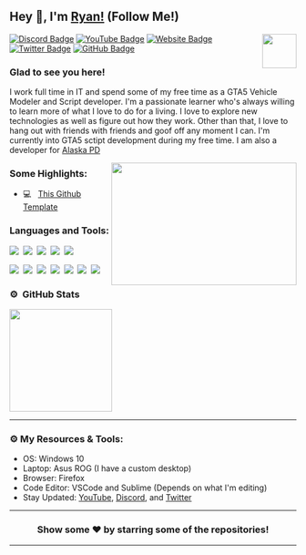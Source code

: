 ## Hey 👋, I'm [Ryan!](https://ryandevelopment.live/) (Follow Me!)

<img align="right" height="60" width="60" alt="" src="https://cdn.discordapp.com/attachments/432561196206391296/714638977117716530/Untitled-12.jpg.png" />

[![Discord Badge](https://img.shields.io/badge/-Discord-0e76a8?style=flat-square&logo=Discord&logoColor=white)](https://ryandevelopment.live/discord)
[![YouTube Badge](https://img.shields.io/badge/-YouTube-e02828?style=flat-square&logo=YouTube&logoColor=white)](https://www.youtube.com/channel/UCZB4PUtotzZ6szC57XxHLAA)
[![Website Badge](https://img.shields.io/badge/Website-3b5998?style=flat-square&logo=google-chrome&logoColor=white)](https://ryandevelopment.live/)
[![Twitter Badge](https://img.shields.io/badge/-Twitter-00acee?style=flat-square&logo=Twitter&logoColor=white)](https://twitter.com/RyanTheDev1)
[![GitHub Badge](https://img.shields.io/badge/-GitHub-ffffff?style=flat-square&logo=Github&logoColor=black)](https://github.com/RyanTheDev12)

### Glad to see you here!

I work full time in IT and spend some of my free time as a GTA5 Vehicle Modeler and Script developer. I'm a passionate learner who's always willing to learn more of what I love to do for a living. I love to explore new technologies as well as figure out how they work. Other than that, I love to hang out with friends with friends and goof off any moment I can. I'm currently into GTA5 sctipt development during my free time. I am also a developer for [Alaska PD](https://alaskapd.us)




<img align="right" height="215" width="325" alt="" src="https://cdn.dribbble.com/users/416610/screenshots/4801105/coding_desk_flat_vector_ui_ux_design_illustration_motion_animation_gif2.gif" />


### Some Highlights:

- 💻 &nbsp; [This Github Template](https://github.com/RyanTheDev12/RyanTheDev12)

### Languages and Tools:

![](https://img.shields.io/badge/JavaScript-F7DF1E?style=for-the-badge&logo=javascript&logoColor=black)&nbsp;
![](https://img.shields.io/badge/Node.js-43853D?style=for-the-badge&logo=node.js&logoColor=white)&nbsp;
![](https://img.shields.io/badge/HTML5-E34F26?style=for-the-badge&logo=html5&logoColor=white)&nbsp;
![](https://img.shields.io/badge/CSS3-1572B6?style=for-the-badge&logo=css3&logoColor=white)&nbsp;
![](https://img.shields.io/badge/MySQL-00000F?style=for-the-badge&logo=mysql&logoColor=white)&nbsp;

![](https://img.shields.io/badge/Windows-0078D6?style=for-the-badge&logo=windows&logoColor=white)&nbsp;
![](https://img.shields.io/badge/Linux-d94100?style=for-the-badge&logo=linux&logoColor=white)&nbsp;
![](https://img.shields.io/badge/Discord-7289DA?style=for-the-badge&logo=discord&logoColor=white)&nbsp;
![](https://img.shields.io/badge/PayPal-00457C?style=for-the-badge&logo=paypal&logoColor=white)&nbsp;
![](https://img.shields.io/badge/Spotify-1ED760?&style=for-the-badge&logo=spotify&logoColor=white)&nbsp;
![](https://img.shields.io/badge/GitHub-100000?style=for-the-badge&logo=github&logoColor=white)&nbsp;
![](https://img.shields.io/badge/Steam-000000?style=for-the-badge&logo=steam&logoColor=white)&nbsp;

### ⚙️ &nbsp;GitHub Stats

<p align="left">
<a href="https://github.com/RyanTheDev12">
  <img height="180em" src="https://github-readme-stats-eight-theta.vercel.app/api?username=RyanTheDev12&show_icons=true&theme=react&include_all_commits=true&count_private=true"/>
</a>
</p>

---

### ⚙️ My Resources & Tools:

- OS: Windows 10
- Laptop: Asus ROG (I have a custom desktop)
- Browser: Firefox
- Code Editor: VSCode and Sublime (Depends on what I'm editing)
- Stay Updated: [YouTube](https://www.youtube.com/channel/UCZB4PUtotzZ6szC57XxHLAA), [Discord](https://ryandevelopment.live/discord), and [Twitter](https://twitter.com/RyanTheDev12)

---

<h3 align=center>Show some ❤️ by starring some of the repositories!</h3>

---

